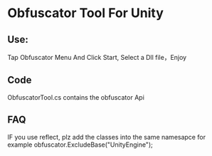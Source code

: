 # Obfuscator Tool For Unity


Use:
-----------------------------------  
Tap Obfuscator Menu And Click Start, Select a Dll file，Enjoy

Code
-----------------------------------  
ObfuscatorTool.cs contains the obfuscator Api

FAQ
-----------------------------------
IF you use reflect, plz add the classes into the same namesapce
for example
obfuscator.ExcludeBase("UnityEngine"); 